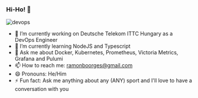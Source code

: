 ### Hi-Ho! 👋

![devops](https://media.makeameme.org/created/one-does-not-fmn6nb.jpg)

- 🔭 I’m currently working on Deutsche Telekom ITTC Hungary as a DevOps Engineer
- 🌱 I’m currently learning NodeJS and Typescript
- 💬 Ask me about Docker, Kubernetes, Prometheus, Victoria Metrics, Grafana and Pulumi
- 📫 How to reach me: ramonboorges@gmail.com
- 😄 Pronouns: He/Him
- ⚡ Fun fact: Ask me anything about any (ANY) sport and I'll love to have a conversation with you
